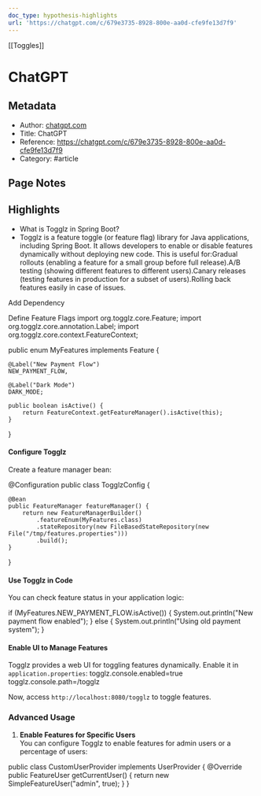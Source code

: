 ```yaml
---
doc_type: hypothesis-highlights
url: 'https://chatgpt.com/c/679e3735-8928-800e-aa0d-cfe9fe13d7f9'
---
```

[[Toggles]]
# ChatGPT

## Metadata
- Author: [chatgpt.com]()
- Title: ChatGPT
- Reference: https://chatgpt.com/c/679e3735-8928-800e-aa0d-cfe9fe13d7f9
- Category: #article

## Page Notes
## Highlights

- What is Togglz in Spring Boot?
- Togglz is a feature toggle (or feature flag) library for Java applications, including Spring Boot. It allows developers to enable or disable features dynamically without deploying new code. This is useful for:Gradual rollouts (enabling a feature for a small group before full release).A/B testing (showing different features to different users).Canary releases (testing features in production for a subset of users).Rolling back features easily in case of issues. 


Add Dependency

Define Feature Flags
import org.togglz.core.Feature;
import org.togglz.core.annotation.Label;
import org.togglz.core.context.FeatureContext;

public enum MyFeatures implements Feature {
    
    @Label("New Payment Flow")
    NEW_PAYMENT_FLOW,
    
    @Label("Dark Mode")
    DARK_MODE;

    public boolean isActive() {
        return FeatureContext.getFeatureManager().isActive(this);
    }
}

#### **Configure Togglz**

Create a feature manager bean:

@Configuration
public class TogglzConfig {

    @Bean
    public FeatureManager featureManager() {
        return new FeatureManagerBuilder()
            .featureEnum(MyFeatures.class)
            .stateRepository(new FileBasedStateRepository(new File("/tmp/features.properties")))
            .build();
    }
}

#### **Use Togglz in Code**

You can check feature status in your application logic:

if (MyFeatures.NEW_PAYMENT_FLOW.isActive()) {
    System.out.println("New payment flow enabled");
} else {
    System.out.println("Using old payment system");
}

#### **Enable UI to Manage Features**

Togglz provides a web UI for toggling features dynamically. Enable it in `application.properties`:
togglz.console.enabled=true
togglz.console.path=/togglz


Now, access `http://localhost:8080/togglz` to toggle features.


### **Advanced Usage**

1. **Enable Features for Specific Users**  
    You can configure Togglz to enable features for admin users or a percentage of users:

public class CustomUserProvider implements UserProvider {
    @Override
    public FeatureUser getCurrentUser() {
        return new SimpleFeatureUser("admin", true);
    }
}
